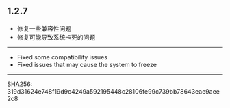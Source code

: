 ## 1.2.7

- 修复一些兼容性问题
- 修复可能导致系统卡死的问题

---

- Fixed some compatibility issues
- Fixed issues that may cause the system to freeze

---

SHA256: 319d31624e748f19d9c4249a592195448c28106fe99c739bb78643eae9aee2c8